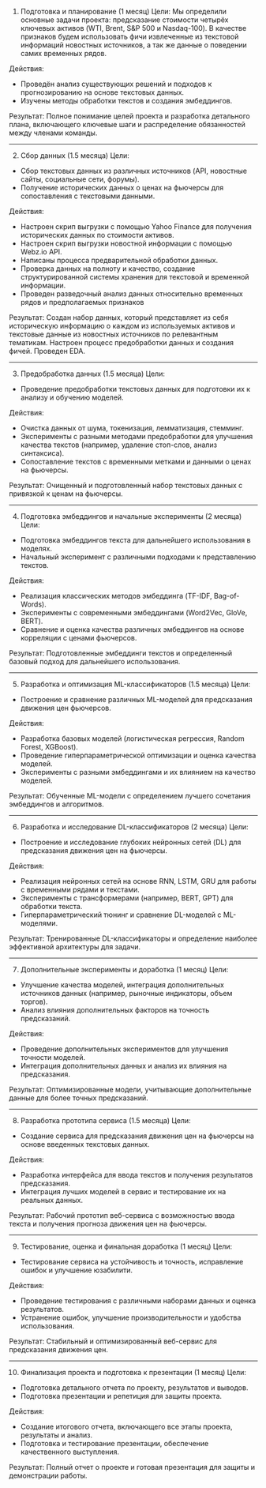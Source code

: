 1. Подготовка и планирование (1 месяц)
Цели:
	Мы определили основные задачи проекта: предсказание стоимости четырёх ключевых активов (WTI, Brent, S&P 500 и Nasdaq-100).
	В качестве признаков будем использовать фичи извлеченные из текстовой информаций новостных источников, а так же данные о поведении самих временных рядов.


Действия:
- Проведён анализ существующих решений и подходов к прогнозированию на основе текстовых данных.
- Изучены методы обработки текстов и создания эмбеддингов.

Результат: Полное понимание целей проекта и разработка детального плана, включающего ключевые шаги и распределение обязанностей между членами команды.

---

2. Сбор данных (1.5 месяца)
Цели:
- Сбор текстовых данных из различных источников (API, новостные сайты, социальные сети, форумы).
- Получение исторических данных о ценах на фьючерсы для сопоставления с текстовыми данными.

Действия:
- Настроен скрип выгрузки с помощью Yahoo Finance для получения исторических данных по стоимости активов.
- Настроен скрип выгрузки новостной информации с помощью Webz.io API.
- Написаны процесса предварительной обработки данных.
- Проверка данных на полноту и качество, создание структурированной системы хранения для текстовой и временной информации.
- Проведен разведочный анализ данных относительно временных рядов и предполагаемых признаков


Результат: Создан набор данных, который представляет из себя историческую информацию о каждом из используемых активов и текстовые данные из новостных источников по релевантным тематикам. 
Настроен процесс предобработки данных и создания фичей. Проведен EDA.

---

3. Предобработка данных (1.5 месяца)
Цели:
- Проведение предобработки текстовых данных для подготовки их к анализу и обучению моделей.

Действия:
- Очистка данных от шума, токенизация, лемматизация, стемминг.
- Эксперименты с разными методами предобработки для улучшения качества текстов (например, удаление стоп-слов, анализ синтаксиса).
- Сопоставление текстов с временными метками и данными о ценах на фьючерсы.

Результат: Очищенный и подготовленный набор текстовых данных с привязкой к ценам на фьючерсы.

---

4. Подготовка эмбеддингов и начальные эксперименты (2 месяца)
Цели:
- Подготовка эмбеддингов текста для дальнейшего использования в моделях.
- Начальный эксперимент с различными подходами к представлению текстов.

Действия:
- Реализация классических методов эмбеддинга (TF-IDF, Bag-of-Words).
- Эксперименты с современными эмбеддингами (Word2Vec, GloVe, BERT).
- Сравнение и оценка качества различных эмбеддингов на основе корреляции с ценами фьючерсов.

Результат: Подготовленные эмбеддинги текстов и определенный базовый подход для дальнейшего использования.

---

5. Разработка и оптимизация ML-классификаторов (1.5 месяца)
Цели:
- Построение и сравнение различных ML-моделей для предсказания движения цен фьючерсов.

Действия:
- Разработка базовых моделей (логистическая регрессия, Random Forest, XGBoost).
- Проведение гиперпараметрической оптимизации и оценка качества моделей.
- Эксперименты с разными эмбеддингами и их влиянием на качество моделей.

Результат: Обученные ML-модели с определением лучшего сочетания эмбеддингов и алгоритмов.

---

6. Разработка и исследование DL-классификаторов (2 месяца)
Цели:
- Построение и исследование глубоких нейронных сетей (DL) для предсказания движения цен на фьючерсы.

Действия:
- Реализация нейронных сетей на основе RNN, LSTM, GRU для работы с временными рядами и текстами.
- Эксперименты с трансформерами (например, BERT, GPT) для обработки текста.
- Гиперпараметрический тюнинг и сравнение DL-моделей с ML-моделями.

Результат: Тренированные DL-классификаторы и определение наиболее эффективной архитектуры для задачи.

---

7. Дополнительные эксперименты и доработка (1 месяц)
Цели:
- Улучшение качества моделей, интеграция дополнительных источников данных (например, рыночные индикаторы, объем торгов).
- Анализ влияния дополнительных факторов на точность предсказаний.

Действия:
- Проведение дополнительных экспериментов для улучшения точности моделей.
- Интеграция дополнительных данных и анализ их влияния на предсказания.

Результат: Оптимизированные модели, учитывающие дополнительные данные для более точных предсказаний.

---

8. Разработка прототипа сервиса (1.5 месяца)
Цели:
- Создание сервиса для предсказания движения цен на фьючерсы на основе введенных текстовых данных.

Действия:
- Разработка интерфейса для ввода текстов и получения результатов предсказания.
- Интеграция лучших моделей в сервис и тестирование их на реальных данных.

Результат: Рабочий прототип веб-сервиса с возможностью ввода текста и получения прогноза движения цен на фьючерсы.

---

9. Тестирование, оценка и финальная доработка (1 месяц)
Цели:
- Тестирование сервиса на устойчивость и точность, исправление ошибок и улучшение юзабилити.

Действия:
- Проведение тестирования с различными наборами данных и оценка результатов.
- Устранение ошибок, улучшение производительности и удобства использования.

Результат: Стабильный и оптимизированный веб-сервис для предсказания движения цен.

---

10. Финализация проекта и подготовка к презентации (1 месяц)
Цели:
- Подготовка детального отчета по проекту, результатов и выводов.
- Подготовка презентации и репетиция для защиты проекта.

Действия:
- Создание итогового отчета, включающего все этапы проекта, результаты и анализ.
- Подготовка и тестирование презентации, обеспечение качественного выступления.

Результат: Полный отчет о проекте и готовая презентация для защиты и демонстрации работы.
